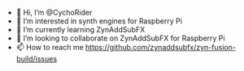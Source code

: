 - 👋 Hi, I’m @CychoRider
- 👀 I’m interested in synth engines for Raspberry Pi
- 🌱 I’m currently learning ZynAddSubFX
- 💞️ I’m looking to collaborate on ZynAddSubFX for Raspberry Pi
- 📫 How to reach me https://github.com/zynaddsubfx/zyn-fusion-build/issues
<!---
CychoRider/CychoRider is a ✨ special ✨ repository because its `README.md` (this file) appears on your GitHub profile.
You can click the Preview link to take a look at your changes.
--->
